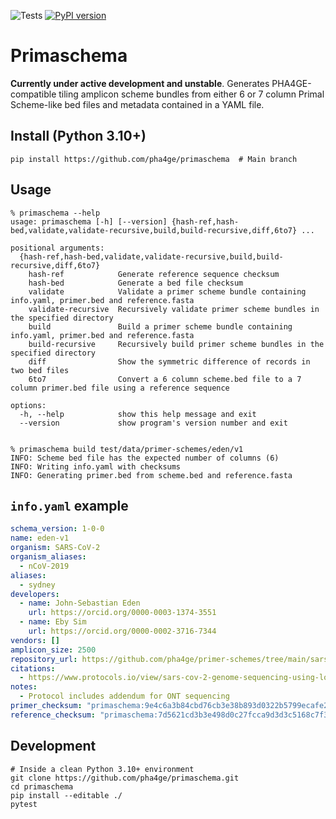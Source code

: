 ![Tests](https://github.com/pha4ge/primaschema/actions/workflows/test.yml/badge.svg) [![PyPI version](https://badge.fury.io/py/primaschema.svg)](https://pypi.org/project/primaschema)
# Primaschema

**Currently under active development and unstable**. Generates PHA4GE-compatible tiling amplicon scheme bundles from either 6 or 7 column Primal Scheme-like bed files and metadata contained in a YAML file.

## Install (Python 3.10+)
```
pip install https://github.com/pha4ge/primaschema  # Main branch
```


## Usage

```
% primaschema --help
usage: primaschema [-h] [--version] {hash-ref,hash-bed,validate,validate-recursive,build,build-recursive,diff,6to7} ...

positional arguments:
  {hash-ref,hash-bed,validate,validate-recursive,build,build-recursive,diff,6to7}
    hash-ref            Generate reference sequence checksum
    hash-bed            Generate a bed file checksum
    validate            Validate a primer scheme bundle containing info.yaml, primer.bed and reference.fasta
    validate-recursive  Recursively validate primer scheme bundles in the specified directory
    build               Build a primer scheme bundle containing info.yaml, primer.bed and reference.fasta
    build-recursive     Recursively build primer scheme bundles in the specified directory
    diff                Show the symmetric difference of records in two bed files
    6to7                Convert a 6 column scheme.bed file to a 7 column primer.bed file using a reference sequence

options:
  -h, --help            show this help message and exit
  --version             show program's version number and exit


% primaschema build test/data/primer-schemes/eden/v1
INFO: Scheme bed file has the expected number of columns (6)
INFO: Writing info.yaml with checksums
INFO: Generating primer.bed from scheme.bed and reference.fasta
```



## `info.yaml` example

```yaml
schema_version: 1-0-0
name: eden-v1
organism: SARS-CoV-2
organism_aliases:
  - nCoV-2019
aliases:
  - sydney
developers:
  - name: John-Sebastian Eden
    url: https://orcid.org/0000-0003-1374-3551
  - name: Eby Sim
    url: https://orcid.org/0000-0002-3716-7344
vendors: []
amplicon_size: 2500
repository_url: https://github.com/pha4ge/primer-schemes/tree/main/sars-cov-2/eden/v1
citations:
  - https://www.protocols.io/view/sars-cov-2-genome-sequencing-using-long-pooled-amp-kxygxeob4v8j/v1
notes:
  - Protocol includes addendum for ONT sequencing
primer_checksum: "primaschema:9e4c6a3b84cbd76cb3e38b893d0322b5799ecafe28d8cf7bf347ce6dcc5ee8cb"
reference_checksum: "primaschema:7d5621cd3b3e498d0c27fcca9d3d3c5168c7f3d3f9776f3005c7011bd90068ca"
```



## Development

```shell
# Inside a clean Python 3.10+ environment
git clone https://github.com/pha4ge/primaschema.git
cd primaschema
pip install --editable ./
pytest
```
